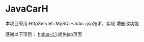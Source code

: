 # JavaCarH
本项目采用:HttpServlet+MySQL+Jdbc+jsp技术，实现 增删改功能

感谢以下项目：
[hplus-4.1](https://github.com/wumingjun/hplus4.1).提供jsp页面
